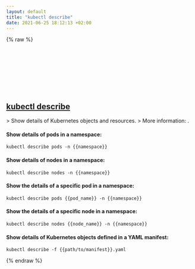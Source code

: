 ```yaml
---
layout: default
title: "kubectl describe"
date: 2021-06-25 18:12:13 +02:00
---
```

{% raw %}
<h2 id="kubectl-describe">
  <a href="/en/common/kubectl-describe.html">kubectl describe</a> <a href="#kubectl-describe"><svg class="icon">
    <use href="/assets/images/unicode_sprite.svg#link" />
  </svg></a>
</h2>
> Show details of Kubernetes objects and resources.
> More information: <https://kubernetes.io/docs/reference/generated/kubectl/kubectl-commands#describe>.

#### Show details of pods in a namespace:
```shell
kubectl describe pods -n {{namespace}}
```
#### Show details of nodes in a namespace:
```shell
kubectl describe nodes -n {{namespace}}
```
#### Show the details of a specific pod in a namespace:
```shell
kubectl describe pods {{pod_name}} -n {{namespace}}
```
#### Show the details of a specific node in a namespace:
```shell
kubectl describe nodes {{node_name}} -n {{namespace}}
```
#### Show details of Kubernetes objects defined in a YAML manifest:
```shell
kubectl describe -f {{path/to/manifest}}.yaml
```
{% endraw %}